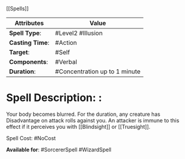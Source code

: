 [[Spells]]

| Attributes        | Value                         |
| ----------------- | ----------------------------- |
| **Spell Type**:   | #Level2 #Illusion             |
| **Casting Time**: | #Action                       |
| **Target**:       | #Self                         |
| **Components**:   | #Verbal                       |
| **Duration**:     | #Concentration up to 1 minute |


# Spell Description: : 
Your body becomes blurred. For the duration, any creature has Disadvantage on attack rolls against you. An attacker is immune to this effect if it perceives you with [[Blindsight]] or [[Truesight]].

Spell Cost: #NoCost 

**Available for**: #SorcererSpell #WizardSpell 